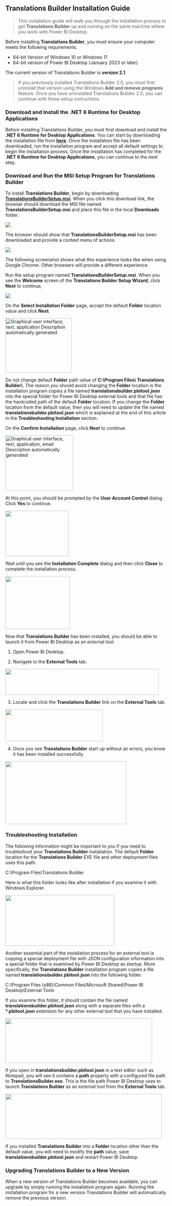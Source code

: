 ## **Translations Builder Installation Guide**
> This installation guide will walk you through the installation process
to get **Translations Builder** up and running on the same machine where
you work with Power BI Desktop.

Before installing **Translations Builder**, you must ensure your
computer meets the following requirements.

- 64-bit Version of Windows 10 or Windows 11
- 64-bit version of Power BI Desktop (January 2023 or later)

The current version of Translations Builder is **version 2.1**.

> If you previously installed Translations Builder 2.0, you
must first uninstall that version using the Windows **Add and remove
programs** feature. Once you have uninstalled Translations Builder 2.0,
you can continue with these setup instructions.

### Download and Install the .NET 6 Runtime for Desktop Applications

Before installing Translations Builder, you must first download and
install the **.NET 6 Runtime for Desktop Applications**. You can start
by downloading the installation file from
[**here**](https://dotnet.microsoft.com/en-us/download/dotnet/thank-you/runtime-desktop-6.0.14-windows-x64-installer).
Once the installation file has been downloaded, run the installation
program and accept all default settings to begin the installation
process. Once the installation has completed for the **.NET 6 Runtime
for Desktop Applications**, you can continue to the next step.

### Download and Run the MSI Setup Program for Translations Builder

To install **Translations Builder**, begin by downloading
[**TranslationsBuilderSetup.msi**](https://github.com/PowerBiDevCamp/TranslationsBuilder/raw/main/SetupFiles/TranslationsBuilderSetup.msi).
When you click this download link, the browser should download the MSI
file named **TranslationsBuilderSetup.msi** and place this file in the
local **Downloads** folder. 

<img src="./images/InstallationGuide/media/Image0.png" style="width:70%76528in" />

The browser should show that
**TranslationsBuilderSetup.msi** has been downloaded and provide a
context menu of actions. 

<img src="./images/InstallationGuide/media/image0B.png" style="width:70%76528in" />


The following screenshot shows what this
experience looks like when using Google Chrome. Other browsers will
provide a different experience.

Run the setup program named **TranslationsBuilderSetup.msi**. When you
see the **Welcome** screen of the **Translations Builder Setup Wizard**,
click **Next** to continue,

<img src="./images/InstallationGuide/media/image1.png" style="width:70%76528in" />

On the **Select Installation Folder** page, accept the default
**Folder** location value and click **Next**.

<img src="./images/InstallationGuide/media/image2.png"
style="width:2.15333in;height:1.76621in"
alt="Graphical user interface, text, application Description automatically generated" />

Do not change default **Folder** path value of **C:\Program Files\\
Translations Builder\\**. The reason you should avoid changing the
**Folder** location is the installation program copies a file named
**translationsbuilder.pbitool.json** into the special folder for Power
BI Desktop external tools and that file has the hardcoded path of the
default **Folder** location. If you change the **Folder** location from
the default value, then you will need to update the file named
**translationsbuilder.pbitool.json** which is explained at the end of
this article in the **Troubleshooting Installation** section.

On the **Confirm Installation** page, click **Next** to continue.

<img src="./images/InstallationGuide/media/image3.png"
style="width:2.19847in;height:1.80324in"
alt="Graphical user interface, text, application, email Description automatically generated" />

At this point, you should be prompted by the **User Account Control**
dialog. Click **Yes** to continue.

<img src="./images/InstallationGuide/media/image4.png"
style="width:2.04762in;height:1.47382in" />

Wait until you see the **Installation Complete** dialog and then click
**Close** to complete the installation process.

<img src="./images/InstallationGuide/media/image5.png"
style="width:2.09524in;height:1.71857in" />

Now that **Translations Builder** has been installed, you should be able
to launch it from Power BI Desktop as an external tool.

1.  Open Power BI Desktop.

2.  Navigate to the **External Tools** tab.

<img src="./images/InstallationGuide/media/image6.png"
style="width:4.96825in;height:0.8446in" />

3.  Locate and click the **Translations Builder** link on the **External
    Tools** tab.

<img src="./images/InstallationGuide/media/image7.png"
style="width:3.15873in;height:1.04812in" />

4.  Once you see **Translations Builder** start up without an errors,
    you know it has been installed successfully.

<img src="./images/InstallationGuide/media/image8.png"
style="width:3.92969in;height:2.04402in" />

### Troubleshooting Installation

The following information might be important to you if you need to
troubleshoot your **Translations Builder** installation. The default
**Folder** location for the **Translations Builder** EXE file and other
deployment files uses this path.

C:\Program Files\Translations Builder

Here is what this folder looks like after installation if you examine it
with Windows Explorer.

<img src="./images/InstallationGuide/media/image9.png"
style="width:3.53349in;height:1.65079in" />

Another essential part of the installation process for an external tool
is copying a special deployment file with JSON configuration information
into a special folder that is examined by Power BI Desktop as startup.
More specifically, the **Translations Builder** installation program
copies a file named **translationsbuilder.pbitool.json** into the
following folder.

C:\Program Files (x86)\Common Files\Microsoft Shared\Power BI
Desktop\External Tools

If you examine this folder, it should contain the file named
**translationsbuilder.pbitool.json** along with a separate files with a
**\*.pbitool.json** extension for any other external tool that you have
installed.

<img src="./images/InstallationGuide/media/image10.png"
style="width:4.76191in;height:1.44444in" />

If you open in **translationsbuilder.pbitool.json** in a text editor
such as Notepad, you will see it contains a **path** property with a
configured file path to **TranslationsBuilder.exe**. This is the file
path Power BI Desktop uses to launch **Translations Builder** as an
external tool from the **External Tools** tab.

<img src="./images/InstallationGuide/media/image11.png"
style="width:5.07177in;height:1.47245in" />

If you installed **Translations Builder** into a **Folder** location
other than the default value, you will need to modify the **path**
value, save **translationsbuilder.pbitool.json** and restart Power BI
Desktop.

### Upgrading Translations Builder to a New Version

When a new version of Translations Builder becomes available, you can
upgrade by simply running the installation program again. Running the
installation program for a new version Translations Builder will
automatically remove the previous version.
